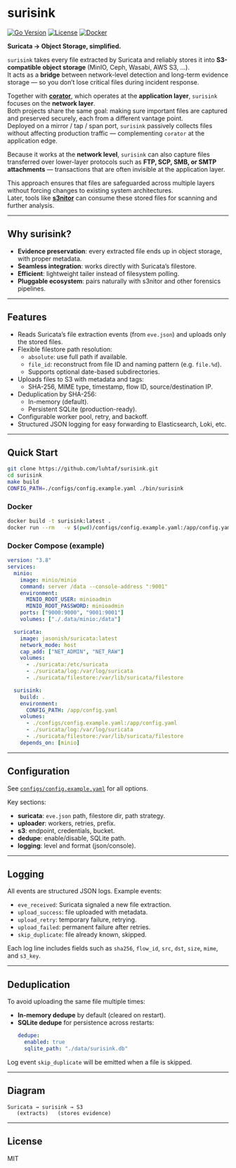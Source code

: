 # surisink

[![Go Version](https://img.shields.io/github/go-mod/go-version/luhtaf/surisink)](go.mod)
[![License](https://img.shields.io/github/license/luhtaf/surisink)](LICENSE)
[![Docker](https://img.shields.io/badge/docker-ready-blue.svg)](Dockerfile)

**Suricata → Object Storage, simplified.**

`surisink` takes every file extracted by Suricata and reliably stores it into **S3-compatible object storage** (MinIO, Ceph, Wasabi, AWS S3, …).  
It acts as a **bridge** between network-level detection and long-term evidence storage — so you don’t lose critical files during incident response.

Together with [**corator**](https://github.com/luhtaf/corator), which operates at the **application layer**, `surisink` focuses on the **network layer**.  
Both projects share the same goal: making sure important files are captured and preserved securely, each from a different vantage point.  
Deployed on a mirror / tap / span port, `surisink` passively collects files without affecting production traffic — complementing `corator` at the application edge.

Because it works at the **network level**, `surisink` can also capture files transferred over lower-layer protocols such as **FTP, SCP, SMB, or SMTP attachments** — transactions that are often invisible at the application layer.  

This approach ensures that files are safeguarded across multiple layers without forcing changes to existing system architectures.  
Later, tools like [**s3nitor**](https://github.com/luhtaf/s3nitor) can consume these stored files for scanning and further analysis.


---

## Why surisink?
- **Evidence preservation**: every extracted file ends up in object storage, with proper metadata.
- **Seamless integration**: works directly with Suricata’s filestore.
- **Efficient**: lightweight tailer instead of filesystem polling.
- **Pluggable ecosystem**: pairs naturally with s3nitor and other forensics pipelines.

---

## Features
- Reads Suricata’s file extraction events (from `eve.json`) and uploads only the stored files.
- Flexible filestore path resolution:
  - `absolute`: use full path if available.
  - `file_id`: reconstruct from file ID and naming pattern (e.g. `file.%d`).
  - Supports optional date-based subdirectories.
- Uploads files to S3 with metadata and tags:
  - SHA-256, MIME type, timestamp, flow ID, source/destination IP.
- Deduplication by SHA-256:
  - In-memory (default).
  - Persistent SQLite (production-ready).
- Configurable worker pool, retry, and backoff.
- Structured JSON logging for easy forwarding to Elasticsearch, Loki, etc.

---

## Quick Start

```bash
git clone https://github.com/luhtaf/surisink.git
cd surisink
make build
CONFIG_PATH=./configs/config.example.yaml ./bin/surisink
```

### Docker
```bash
docker build -t surisink:latest .
docker run --rm   -v $(pwd)/configs/config.example.yaml:/app/config.yaml   -v /var/log/suricata:/var/log/suricata   -v /var/lib/suricata/filestore:/var/lib/suricata/filestore   -e CONFIG_PATH=/app/config.yaml   surisink:latest
```

### Docker Compose (example)
```yaml
version: "3.8"
services:
  minio:
    image: minio/minio
    command: server /data --console-address ":9001"
    environment:
      MINIO_ROOT_USER: minioadmin
      MINIO_ROOT_PASSWORD: minioadmin
    ports: ["9000:9000", "9001:9001"]
    volumes: ["./.data/minio:/data"]

  suricata:
    image: jasonish/suricata:latest
    network_mode: host
    cap_add: ["NET_ADMIN", "NET_RAW"]
    volumes:
      - ./suricata:/etc/suricata
      - ./suricata/log:/var/log/suricata
      - ./suricata/filestore:/var/lib/suricata/filestore

  surisink:
    build: .
    environment:
      CONFIG_PATH: /app/config.yaml
    volumes:
      - ./configs/config.example.yaml:/app/config.yaml
      - ./suricata/log:/var/log/suricata
      - ./suricata/filestore:/var/lib/suricata/filestore
    depends_on: [minio]
```

---

## Configuration

See [`configs/config.example.yaml`](configs/config.example.yaml) for all options.

Key sections:
- **suricata**: `eve.json` path, filestore dir, path strategy.
- **uploader**: workers, retries, prefix.
- **s3**: endpoint, credentials, bucket.
- **dedupe**: enable/disable, SQLite path.
- **logging**: level and format (json/console).

---

## Logging

All events are structured JSON logs. Example events:

- `eve_received`: Suricata signaled a new file extraction.
- `upload_success`: file uploaded with metadata.
- `upload_retry`: temporary failure, retrying.
- `upload_failed`: permanent failure after retries.
- `skip_duplicate`: file already known, skipped.

Each log line includes fields such as `sha256`, `flow_id`, `src`, `dst`, `size`, `mime`, and `s3_key`.

---

## Deduplication

To avoid uploading the same file multiple times:
- **In-memory dedupe** by default (cleared on restart).
- **SQLite dedupe** for persistence across restarts:
  ```yaml
  dedupe:
    enabled: true
    sqlite_path: "./data/surisink.db"
  ```

Log event `skip_duplicate` will be emitted when a file is skipped.

---

## Diagram

```
Suricata → surisink → S3
   (extracts)   (stores evidence)
```

---

## License
MIT

